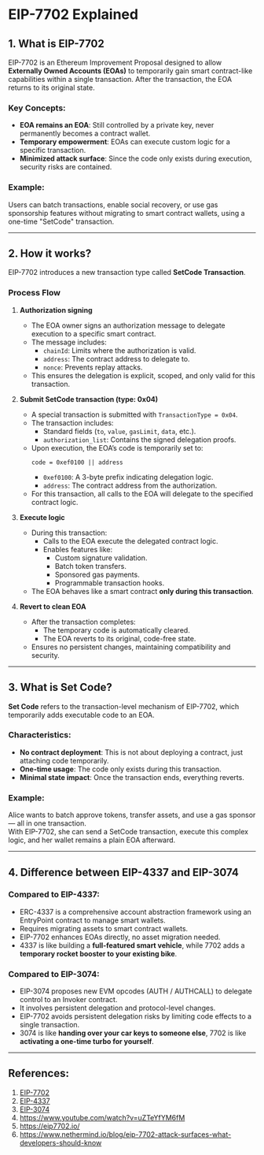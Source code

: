 # EIP-7702 Explained

## 1. What is EIP-7702

EIP-7702 is an Ethereum Improvement Proposal designed to allow **Externally Owned Accounts (EOAs)** to temporarily gain smart contract-like capabilities within a single transaction. After the transaction, the EOA returns to its original state.

### Key Concepts:
- **EOA remains an EOA**: Still controlled by a private key, never permanently becomes a contract wallet.
- **Temporary empowerment**: EOAs can execute custom logic for a specific transaction.
- **Minimized attack surface**: Since the code only exists during execution, security risks are contained.

### Example:
Users can batch transactions, enable social recovery, or use gas sponsorship features without migrating to smart contract wallets, using a one-time "SetCode" transaction.

---

## 2. How it works?

EIP-7702 introduces a new transaction type called **SetCode Transaction**.

### Process Flow

1. **Authorization signing**
   - The EOA owner signs an authorization message to delegate execution to a specific smart contract.
   - The message includes:
     - `chainId`: Limits where the authorization is valid.
     - `address`: The contract address to delegate to.
     - `nonce`: Prevents replay attacks.
   - This ensures the delegation is explicit, scoped, and only valid for this transaction.

2. **Submit SetCode transaction (type: 0x04)**
   - A special transaction is submitted with `TransactionType = 0x04`.
   - The transaction includes:
     - Standard fields (`to`, `value`, `gasLimit`, `data`, etc.).
     - `authorization_list`: Contains the signed delegation proofs.
   - Upon execution, the EOA’s code is temporarily set to:
     ```plaintext
     code = 0xef0100 || address
     ```
     - `0xef0100`: A 3-byte prefix indicating delegation logic.
     - `address`: The contract address from the authorization.
   - For this transaction, all calls to the EOA will delegate to the specified contract logic.

3. **Execute logic**
   - During this transaction:
     - Calls to the EOA execute the delegated contract logic.
     - Enables features like:
       - Custom signature validation.
       - Batch token transfers.
       - Sponsored gas payments.
       - Programmable transaction hooks.
   - The EOA behaves like a smart contract **only during this transaction**.

4. **Revert to clean EOA**
   - After the transaction completes:
     - The temporary code is automatically cleared.
     - The EOA reverts to its original, code-free state.
   - Ensures no persistent changes, maintaining compatibility and security.

---

## 3. What is Set Code?

**Set Code** refers to the transaction-level mechanism of EIP-7702, which temporarily adds executable code to an EOA.

### Characteristics:
- **No contract deployment**: This is not about deploying a contract, just attaching code temporarily.
- **One-time usage**: The code only exists during this transaction.
- **Minimal state impact**: Once the transaction ends, everything reverts.

### Example:
Alice wants to batch approve tokens, transfer assets, and use a gas sponsor — all in one transaction.  
With EIP-7702, she can send a SetCode transaction, execute this complex logic, and her wallet remains a plain EOA afterward.

---

## 4. Difference between EIP-4337 and EIP-3074

### Compared to EIP-4337:
- ERC-4337 is a comprehensive account abstraction framework using an EntryPoint contract to manage smart wallets.
- Requires migrating assets to smart contract wallets.
- EIP-7702 enhances EOAs directly, no asset migration needed.
- 4337 is like building a **full-featured smart vehicle**, while 7702 adds a **temporary rocket booster to your existing bike**.

### Compared to EIP-3074:
- EIP-3074 proposes new EVM opcodes (AUTH / AUTHCALL) to delegate control to an Invoker contract.
- It involves persistent delegation and protocol-level changes.
- EIP-7702 avoids persistent delegation risks by limiting code effects to a single transaction.
- 3074 is like **handing over your car keys to someone else**, 7702 is like **activating a one-time turbo for yourself**.

---

## References:
1. [EIP-7702](https://eips.ethereum.org/EIPS/eip-7702)
2. [EIP-4337](https://eips.ethereum.org/EIPS/eip-4337)
3. [EIP-3074](https://eips.ethereum.org/EIPS/eip-3074)
4. https://www.youtube.com/watch?v=uZTeYfYM6fM
5. https://eip7702.io/
6. https://www.nethermind.io/blog/eip-7702-attack-surfaces-what-developers-should-know